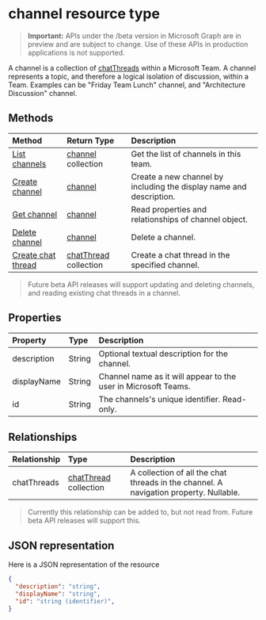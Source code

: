 # channel resource type

> **Important:** APIs under the /beta version in Microsoft Graph are in preview and are subject to change. Use of these APIs in production applications is not supported.

A channel is a collection of [chatThreads](chatthread.md) within a Microsoft Team.  A channel represents a topic, and therefore a logical isolation of discussion, within a Team. Examples can be "Friday Team Lunch" channel, and "Architecture Discussion" channel.


## Methods

| Method       | Return Type  |Description|
|:---------------|:--------|:----------|
|[List channels](../api/group_list_channels.md) | [channel](channel.md) collection | Get the list of channels in this team.|
|[Create channel](../api/group_post_channels.md) | [channel](channel.md) | Create a new channel by including the display name and description.|
|[Get channel](../api/channel_get.md) | [channel](channel.md) | Read properties and relationships of channel object.|
|[Delete channel](../api/channel_delete.md) | [channel](channel.md) | Delete a channel.|
|[Create chat thread](../api/channel_post_chatthreads.md) | [chatThread](chatthread.md) collection| Create a chat thread in the specified channel.|


> Future beta API releases will support updating and deleting channels, and reading existing chat threads in a channel.

## Properties
| Property	   | Type	|Description|
|:---------------|:--------|:----------|
|description|String|Optional textual description for the channel.|
|displayName|String|Channel name as it will appear to the user in Microsoft Teams.|
|id|String|The channels's unique identifier. Read-only.|

## Relationships
| Relationship | Type	|Description|
|:---------------|:--------|:----------|
|chatThreads|[chatThread](chatthread.md) collection|A collection of all the chat threads in the channel. A navigation property. Nullable.|
> Currently this relationship can be added to, but not read from.  Future beta API releases will support this.


## JSON representation

Here is a JSON representation of the resource

<!-- {
  "blockType": "resource",
  "optionalProperties": [
    "chatthreads"
  ],
  "keyProperty": "id",
  "@odata.type": "microsoft.graph.channel"
}-->

```json
{
  "description": "string",
  "displayName": "string",
  "id": "string (identifier)",
}

```


<!-- uuid: 8fcb5dbc-d5aa-4681-8e31-b001d5168d79
2015-10-25 14:57:30 UTC -->
<!-- {
  "type": "#page.annotation",
  "description": "channel resource",
  "keywords": "",
  "section": "documentation",
  "tocPath": ""
}-->
